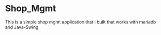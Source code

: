 # Shop_Mgmt
This is a simple shop mgmt application that i built that works with mariadb and Java-Swing
